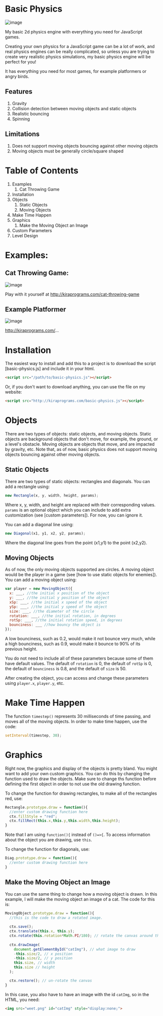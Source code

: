 # Basic Physics
![image](http://kiraprograms.com/cat-throwing-game/final-demo.gif)

My basic 2d physics engine with everything you need for JavaScript games.

Creating your own physics for a JavaScript game can be a lot of work, 
and real physics engines can be really complicated, 
so unless you are trying to create very realistic physics simulations, 
my basic physics engine will be perfect for you!

It has everything you need for most games, for example platformers or angry birds.

## Features
1. Gravity
2. Collision detection between moving objects and static objects
3. Realistic bouncing
4. Spinning

## Limitations
1. Does not support moving objects bouncing against other moving objects
2. Moving objects must be generally circle/square shaped


# Table of Contents
1. Examples
    1. Cat Throwing Game
3. Installation
4. Objects
    1. Static Objects
    2. Moving Objects
3. Make Time Happen
4. Graphics
    1. Make the Moving Object an Image
5. Custom Parameters
6. Level Design


# Examples:
## Cat Throwing Game:
![image](http://kiraprograms.com/cat-throwing-game/final-demo.gif)

Play with it yourself at http://kiraprograms.com/cat-throwing-game

## Example Platformer
![image](...)

http://kiraprograms.com/...

# Installation
The easiest way to install and add this to a project is to download the script [basic-physics.js] and include it in your html.
```html
<script src="/path/to/basic-physics.js"></script>
```
Or, if you don't want to download anything, you can use the file on my website:
```html
<script src="http://kiraprograms.com/basic-physics.js"></script>
```

# Objects
There are two types of objects: static objects, and moving objects. Static objects are background objects that don't move, for example, the ground, or a level's obstacle. 
Moving objects are objects that move, and are impacted by gravity, etc. Note that, as of now, basic physics does not support moving objects bouncing against other moving objects.

## Static Objects
There are two types of static objects: rectangles and diagonals. You can add a rectangle using:
```js
new Rectangle(x, y, width, height, params);
```
Where x, y, width, and height are replaced with their corresponding values. `params` is an optional object which you can include to add extra customization (see [custom parameters]). For now, you can ignore it.

You can add a diagonal line using:
```js
new Diagonal(x1, y1, x2, y2, params);
```
Where the diagonal line goes from the point (x1,y1) to the point (x2,y2).

## Moving Objects
As of now, the only moving objects supported are circles. A moving object would be the player in a game (see [how to use static objects for enemies]). You can add a moving object using:
```js
var player = new MovingObject({
  x: ___, //the initial x position of the object
  y: ___, //the initial y position of the object
  xSp: ___, //the initial x speed of the object
  ySp: ___, //the initial y speed of the object
  size: ___, //the diameter of the circle
  rotation: ___, //the initial rotation, in degrees
  rotSp: ___, //the initial rotation speed, in degrees
  bounciness: ___ //how bouncy the object is
});
```
A low bounciness, such as 0.2, would make it not bounce very much, while a high bounciness, such as 0.9, would make it bounce to 90% of its previous height. 

You do not need to include all of these parameters because some of them have default values. The default of `rotation` is 0, the default of `rotSp` is 0, the default of `bounciness` is 0.8, and the default of `size` is 50.

After creating the object, you can access and change these parameters using `player.x`, `player.y`, etc.

# Make Time Happen
The function `timestep()` represents 30 milliseconds of time passing, and moves all of the moving objects. In order to make time happen, use the code:
```js
setInterval(timestep, 30);
```

# Graphics
Right now, the graphics and display of the objects is pretty bland. You might want to add your own custom graphics. You can do this by changing the function used to draw the objects. Make sure to change ths function before defining the first object in order to not use the old drawing function.

To change the function for drawing rectangles, to make all of the rectangles red, use:
```js
Rectangle.prototype.draw = function(){
  //enter custom drawing function here
  ctx.fillStyle = "red";
  ctx.fillRect(this.x,this.y,this.width,this.height);
}
```
Note that I am using `function(){` instead of `()=>{`. To access information about the object you are drawing, use `this`.

To change the function for diagonals, use:
```js
Diag.prototype.draw = function(){
  //enter custom drawing function here
}
```

## Make the Moving Object an Image
You can use the same thing to change how a moving object is drawn. In this example, I will make the moving object an image of a cat. The code for this is:
```js
MovingObject.prototype.draw = function(){
  //this is the code to draw a rotated image.
  
  ctx.save();
  ctx.translate(this.x, this.y);
  ctx.rotate(this.rotation*Math.PI/180); // rotate the canvas around the center, which is this.x and this.y
  
  ctx.drawImage(
    document.getElementById("catImg"), // what image to draw
    -this.size/2, // x position
    -this.size/2, // y position
    this.size, // width
    this.size // height
  );

  ctx.restore(); // un-rotate the canvas
}
```
In this case, you also have to have an image with the id `catImg`, so in the HTML, you need:
```html
<img src="weet.png" id="catImg" style="display:none;">
```

# 

